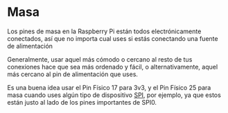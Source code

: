 <!--
---
name: Masa
class: interface
type: pinout
description: Pines de masa de Raspberry Pi
pin:
  '6':
  '9':
  '14':
  '20':
  '25':
  '30':
  '34':
  '39':
-->
# Masa

Los pines de masa en la Raspberry Pi están todos electrónicamente conectados, así que
no importa cual uses si estás conectando una fuente de alimentación

Generalmente, usar aquel más cómodo o cercano al resto de tus conexiones hace que sea más
ordenado y fácil, o alternativamente, aquel más cercano al pin de alimentación que uses.

Es una buena idea usar el Pin Físico 17 para 3v3, y el Pin Físico 25 para masa cuando uses
algún tipo de dispositivo [SPI](/pinout/spi), por ejemplo, ya que estos están justo al lado
de los pines importantes de SPI0.
